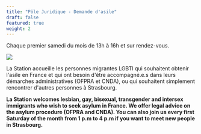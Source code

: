 ```yaml
---
title: "Pôle Juridique - Demande d'asile"
draft: false
featured: true
weight: 2
---
```


Chaque premier samedi du mois de 13h à 16h et sur rendez-vous.

![](/images/undraw_judge_katerina_limpitsouni_ny1q.svg)

La Station accueille les personnes migrantes LGBTI qui souhaitent obtenir l'asile en France et qui ont besoin d'être accompagné.e.s dans leurs démarches administratives (OFPRA et CNDA), ou qui souhaitent simplement rencontrer d'autres personnes à Strasbourg.

**La Station welcomes lesbian, gay, bisexual, transgender and intersex immigrants who wish to seek asylum in France. We offer legal advice on the asylum procedure (OFPRA and CNDA). You can also join us every first Saturday of the month from 1 p.m to 4 p.m if you want to meet new people in Strasbourg.**
